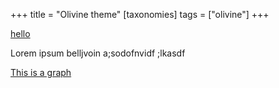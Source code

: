 +++
title = "Olivine theme"
[taxonomies]
tags = ["olivine"]
+++

[hello](@/math/olivine.md)

Lorem ipsum belljvoin a;sodofnvidf ;lkasdf 

[This is a graph](@/olivine-internal-graph.md)
